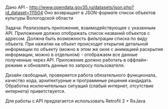 Дано API - http://www.opendata.gov35.ru/datasets/json.php?id_dataset=111504
Оно возвращает в JSON-формате список объектов культуры Вологодской области

Задача:
Реализовать приложение, взаимодействующее с указанным API.
Приложение должно отображать список названий объектов с адресом.
Должна быть возможность фильтрации списка по виду объекта.
При нажатии на объект происходит открытие детальной информации по объекту (можно в этом же окне с анимацией раскрытия информации, можно в отдельном) - отображаем все данные полученные через API.
Приложение должно работать в оффлайн-режиме и обновлять данные по запросу пользователя.

Дизайн свободный, проверяется работа обязательного функционала, качество кода, архитектурные и программные решения кандидата.
Обработка исключительных ситуаций (слабый интернет, отсутствие интернета) приветствуется.

Для работы с API предлагается использовать Retrofit 2 + RxJava
